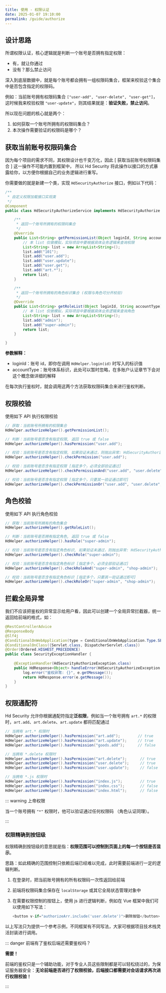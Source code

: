 ```yaml
---
title: 使用 - 权限认证
date: 2025-01-07 19:10:00
permalink: /guide/authorize
---
```


## 设计思路

所谓权限认证，核心逻辑就是判断一个账号是否拥有指定权限：

- 有，就让你通过
- 没有？那么禁止访问

深入到底层数据中，就是每个账号都会拥有一组权限码集合，框架来校验这个集合中是否包含指定的权限码。

例如：当前账号拥有权限码集合 `["user-add", "user-delete", "user-get"]`，这时候我来校验权限 `"user-update"`，则其结果就是：**验证失败，禁止访问**。

所以现在问题的核心就是两个：

1. 如何获取一个账号所拥有的权限码集合？
2. 本次操作需要验证的权限码是哪个？

## 获取当前账号权限码集合

因为每个项目的需求不同，其权限设计也千变万化，因此 [ 获取当前账号权限码集合 ] 这一操作不可能内置到框架中， 所以 Hd Security 将此操作以接口的方式暴露给你，以方便你根据自己的业务逻辑进行重写。

你需要做的就是新建一个类，实现 `HdSecurityAuthorize` 接口，例如以下代码：

```java
/**
 * 自定义权限加载接口实现类
 */
@Component
public class HdSecurityAuthorizeService implements HdSecurityAuthorize {

    /**
     * 返回一个账号所拥有的权限码集合 
     */
    @Override
    public List<String> getPermissionList(Object loginId, String accountType) {
        // 本 list 仅做模拟，实际项目中要根据具体业务逻辑来查询权限
        List<String> list = new ArrayList<String>();    
        list.add("101");
        list.add("user.add");
        list.add("user.update");
        list.add("user.get");
        list.add("art.*");
        return list;
    }

    /**
     * 返回一个账号所拥有的角色标识集合 (权限与角色可分开校验)
     */
    @Override
    public List<String> getRoleList(Object loginId, String accountType) {
        // 本 list 仅做模拟，实际项目中要根据具体业务逻辑来查询角色
        List<String> list = new ArrayList<String>();    
        list.add("admin");
        list.add("super-admin");
        return list;
    }

}
```

**参数解释：**

- loginId：账号 id，即你在调用 `HdHelper.login(id)` 时写入的标识值
- accountType：账号体系标识，此处可以暂时忽略，在多账户认证章节下会对这个概念做详细的解释

在每次执行鉴权时，就会调用这两个方法获取权限码集合来进行鉴权判断。

## 权限校验

使用如下 API 执行权限校验

```java
// 获取：当前账号所拥有的权限集合
HdHelper.authorizeHelper().getPermissionList();

// 判断：当前账号是否含有指定权限, 返回 true 或 false
HdHelper.authorizeHelper().hasPermission("user.add");        

// 校验：当前账号是否含有指定权限, 如果验证未通过，则抛出异常: HdSecurityAuthorizeException 
HdHelper.authorizeHelper().checkPermission("user.add");        

// 校验：当前账号是否含有指定权限 [指定多个，必须全部验证通过]
HdHelper.authorizeHelper().checkPermissionAnd("user.add", "user.delete", "user.get");        

// 校验：当前账号是否含有指定权限 [指定多个，只要其一验证通过即可]
HdHelper.authorizeHelper().checkPermissionOr("user.add", "user.delete", "user.get");    
```

## 角色校验

使用如下 API 执行角色校验

```java
// 获取：当前账号所拥有的角色集合
HdHelper.authorizeHelper().getRoleList();

// 判断：当前账号是否拥有指定角色, 返回 true 或 false
HdHelper.authorizeHelper().hasRole("super-admin");        

// 校验：当前账号是否含有指定角色标识, 如果验证未通过，则抛出异常: HdSecurityAuthorizeException
HdHelper.authorizeHelper().checkRole("super-admin");        

// 校验：当前账号是否含有指定角色标识 [指定多个，必须全部验证通过]
HdHelper.authorizeHelper().checkRoleAnd("super-admin", "shop-admin");        

// 校验：当前账号是否含有指定角色标识 [指定多个，只要其一验证通过即可] 
HdHelper.authorizeHelper().checkRoleOr("super-admin", "shop-admin");        
```

## 拦截全局异常

我们不应该把鉴权的异常显示给用户看，因此可以创建一个全局异常拦截器，统一返回给前端的格式，如：

```java
@RestControllerAdvice
@ResponseBody
@Slf4j
@ConditionalOnWebApplication(type = ConditionalOnWebApplication.Type.SERVLET)
@ConditionalOnClass({Servlet.class, DispatcherServlet.class})
@Order(Ordered.HIGHEST_PRECEDENCE)
public class SecurityExceptionHandler {
    
    @ExceptionHandler(HdSecurityAuthorizeException.class)
    public HdResponse<Object> handleError(HdSecurityAuthorizeException e) {
        log.error("鉴权异常: {}", e.getMessage());
        return HdResponse.error(e.getMessage());
    }
}
```

## 权限通配符

Hd Security 允许你根据通配符指定**泛权限**，例如当一个账号拥有 `art.*` 的权限时，`art.add`、`art.delete`、`art.update` 都将匹配通过

```java
// 当拥有 art.* 权限时
HdHelper.authorizeHelper().hasPermission("art.add");        // true
HdHelper.authorizeHelper().hasPermission("art.update");     // true
HdHelper.authorizeHelper().hasPermission("goods.add");      // false

// 当拥有 *.delete 权限时
HdHelper.authorizeHelper().hasPermission("art.delete");      // true
HdHelper.authorizeHelper().hasPermission("user.delete");     // true
HdHelper.authorizeHelper().hasPermission("user.update");     // false

// 当拥有 *.js 权限时
HdHelper.authorizeHelper().hasPermission("index.js");        // true
HdHelper.authorizeHelper().hasPermission("index.css");       // false
HdHelper.authorizeHelper().hasPermission("index.html");      // false

```



::: warning 上帝权限

当一个账号拥有 `"*"` 权限时，他可以验证通过任何权限码 （角色认证同理）。

:::

### 权限精确到按钮级

权限精确到按钮级的意思就是指：**权限范围可以控制到页面上的每一个按钮是否显示**。

思路：如此精确的范围控制只依赖后端已经难以完成，此时需要前端进行一定的逻辑判断。

1. 在登录时，把当前账号拥有的所有权限码一次性返回给前端

2. 前端将权限码集合保存在 `localStorage` 或其它全局状态管理对象中

3. 在需要权限控制的按钮上，使用 js 进行逻辑判断，例如在 Vue 框架中我们可以使用如下写法：

    ```js
    <button v-if="authorizeArr.include('user.delete')">删除按钮</button>
    ```

以上写法只为提供一个参考示例，不同框架有不同写法，大家可根据项目技术栈灵活封装进行调用。



::: danger 前端有了鉴权后端还需要鉴权吗？

**需要！**

前端的鉴权只是一个辅助功能，对于专业人员这些限制都是可以轻松绕过的，为保证服务器安全：**无论前端是否进行了权限校验，后端接口都需要对会话请求再次进行权限校验！**

:::
